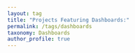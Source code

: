 ```yaml
---
layout: tag
title: "Projects Featuring Dashboards:"
permalink: /tags/dashboards
taxonomy: Dashboards
author_profile: true
---
```

